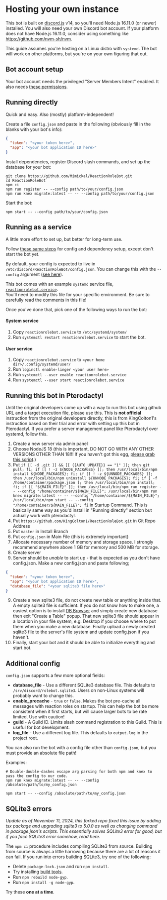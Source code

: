 # Hosting your own instance

This bot is built on [discord.js](https://discord.js.org/#/) v14, so you'll need
Node.js 16.11.0 (or newer) installed. You will also need your own Discord bot
account. If your platform does not have Node.js 16.11.0, consider using something
like https://github.com/nvm-sh/nvm.

This guide assumes you're hosting on a Linux distro with `systemd`. The bot will
work on other platforms, but you're on your own figuring that out.

## Bot account setup

Your bot account needs the privileged "Server Members Intent" enabled.
It also needs [these permissions](../README.md#permissions).

## Running directly

Quick and easy. Also (mostly) platform-independent!

Create a file `config.json` and paste in the following
(obviously fill in the blanks with your bot's info):
```json
{
  "token": "<your token here>",
  "app": "<your bot application ID here>"
}
```

Install dependencies, register Discord slash commands, and set up the database
for your bot:
```
git clone https://github.com/Mimickal/ReactionRoleBot.git
cd ReactionRoleBot
npm ci
npm run register -- --config path/to/your/config.json
npm run knex migrate:latest -- -- --config path/to/your/config.json
```

Start the bot:
```
npm start -- --config path/to/your/config.json
```

## Running as a service

A little more effort to set up, but better for long-term use.

Follow [these same steps](#running-directly) for config and dependency setup,
except don't start the bot yet.<br/>

By default, your config is expected to live in `/etc/discord/ReactionRoleBot/config.json`.
You can change this with the `--config` argument ([see here](#additional-config)).

This bot comes with an example `systemd` service file,
[`reactionrolebot.service`](../resources/reactionrolebot.service).<br/>
You'll need to modify this file for your specific environment.
Be sure to carefully read the comments in this file!

Once you've done that, pick one of the following ways to run the bot:

#### System service

1. Copy `reactionrolebot.service` to `/etc/systemd/system/`
1. Run `systemctl restart reactionrolebot.service` to start the bot.

#### User service

1. Copy `reactionrolebot.service` to `<your home dir>/.config/systemd/user/`
1. Run `loginctl enable-linger <your user here>`
1. Run `systemctl --user enable reactionrolebot.service`
1. Run `systemctl --user start reactionrolebot.service`

## Running this bot in Pterodactyl

Until the original developers come up with a way to run this bot using github URL and a target execution file, please use this. This is **not official** instruction from the original developers directly, this is from KingColton1's instruction based on their trial and error with setting up this bot in Pterodactyl. If you prefer a server management panel like Pterodactyl over systemd, follow this.

1. Create a new server via admin panel
2. Choose NodeJS 18 (this is important, DO NOT GO WITH ANY OTHER VERSIONS OTHER THAN 18!!! If you haven't got this egg, [please grab this script](https://github.com/pelican-eggs/eggs/tree/master/generic/nodejs).)
3. Put `if [[ -d .git ]] && [[ {{AUTO_UPDATE}} == "1" ]]; then git pull; fi; if [[ ! -z ${NODE_PACKAGES} ]]; then /usr/local/bin/npm install ${NODE_PACKAGES}; fi; if [[ ! -z ${UNNODE_PACKAGES} ]]; then /usr/local/bin/npm uninstall ${UNNODE_PACKAGES}; fi; if [ -f /home/container/package.json ]; then /usr/local/bin/npm install; fi; if [[ "${MAIN_FILE}" ]]; then /usr/local/bin/npm run register -- --config "/home/container/${MAIN_FILE}"; /usr/local/bin/npm run knex migrate:latest -- -- --config "/home/container/${MAIN_FILE}"; /usr/local/bin/npm start -- --config "/home/container/${MAIN_FILE}"; fi` in Startup Command. This is basically same way as you'd install in "Running directly" section but actually work with pterodactyl.
4. Put `https://github.com/KingColton1/ReactionRoleBot.git` in Git Repo Address
5. Put `master` in Install Branch
6. Put `config.json` in Main File (this is extremely important)
7. Allocate necessary number of memory and storage space. I strongly recommend anywhere above 1 GB for memory and 500 MB for storage.
8. Create server
9. Server should be *unable* to start up - that is expected as you don't have config.json. Make a new config.json and paste following;
```json
{
  "token": "<your token here>",
  "app": "<your bot application ID here>",
  "database_file": "<your sqlite3 file here>"
}
```
9. Create a new sqlite3 file, do not create new table or anything inside that. A empty sqlite3 file is sufficient. If you do not know how to make one, a easiest option is to install [DB Browser](https://sqlitebrowser.org/) and simply create new database then exit "Create a Table" popup. That new sqlite3 file should appear in a location in your file system, e.g. Desktop if you choose where to put them when you make a new database. Finally upload a newly created sqlite3 file to the server's file system and update config.json if you haven't.
10. Finally, start your bot and it should be able to initialize everything and start bot.

## Additional config

`config.json` supports a few more optional fields:

- **database_file** - Use a different SQLite3 database file. This defaults to `/srv/discord/rolebot.sqlite3`. Users on non-Linux systems will probably want to change this.
- **enable_precache** - `true` or `false`. Makes the bot pre-cache all messages with reaction roles on startup. This can help the bot be more consistent when it first starts, but will cause larger bots to be rate limited. Use with caution!
- **guild** - A Guild ID. Limits slash command registration to this Guild. This is useful for bot development.
- **log_file** - Use a different log file. This defaults to `output.log` in the project root.

You can also run the bot with a config file other than `config.json`, but you must provide an absolute file path!

Examples:
```
# Double-double-dashes escape arg parsing for both npm and knex to pass the config to our code.
npm run knex migrate:latest -- -- --config /absolute/path/to/my_config.json

npm start -- --config /absolute/path/to/my_config.json
```

## SQLite3 errors

*Update as of November 11, 2024, this forked repo fixed this issue by adding tsx package and upgrading sqlite3 to 5.0.0 as well as changing command in package.json's scripts. This essentially solves SQLite3 error for good, but if you face SQLite3 error somehow, read here.*

The `npm ci` procedure includes compiling SQLite3 from source. Building from source is always a little harrowing because there are a lot of reasons it can fail. If you run into errors building SQLite3, try one of the following:

- Delete `package-lock.json` and run `npm install`.
- Try installing [build tools](https://stackoverflow.com/a/59719695).
- Run `npm rebuild node-gyp`.
- Run `npm install -g node-gyp`.

Try these **one at a time**.
